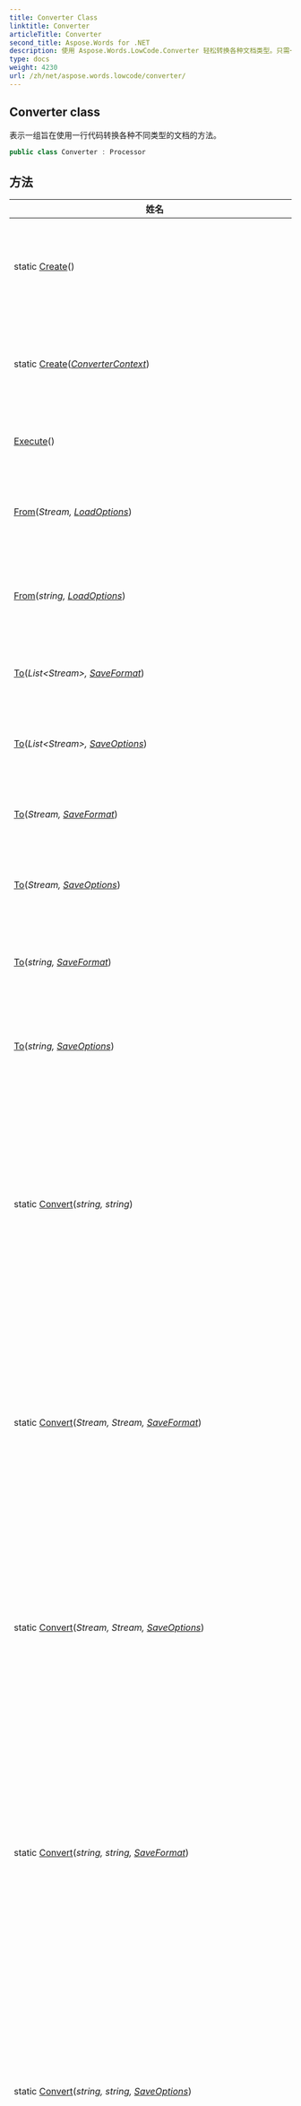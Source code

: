 ```yaml
---
title: Converter Class
linktitle: Converter
articleTitle: Converter
second_title: Aspose.Words for .NET
description: 使用 Aspose.Words.LowCode.Converter 轻松转换各种文档类型。只需一行代码即可实现无缝集成，简化您的工作流程。
type: docs
weight: 4230
url: /zh/net/aspose.words.lowcode/converter/
---
```

## Converter class

表示一组旨在使用一行代码转换各种不同类型的文档的方法。

```csharp
public class Converter : Processor
```

## 方法

| 姓名 | 描述 |
| --- | --- |
| static [Create](../../aspose.words.lowcode/converter/create/#create)() | 创建转换器处理器的新实例。 |
| static [Create](../../aspose.words.lowcode/converter/create/#create_1)(*[ConverterContext](../convertercontext/)*) | 创建转换器处理器的新实例。 |
| [Execute](../../aspose.words.lowcode/processor/execute/)() | 执行处理器操作。 |
| [From](../../aspose.words.lowcode/processor/from/)(*Stream, [LoadOptions](../../aspose.words.loading/loadoptions/)*) | 指定要处理的输入文档。 |
| [From](../../aspose.words.lowcode/processor/from/)(*string, [LoadOptions](../../aspose.words.loading/loadoptions/)*) | 指定要处理的输入文档。 |
| [To](../../aspose.words.lowcode/processor/to/)(*List&lt;Stream&gt;, [SaveFormat](../../aspose.words/saveformat/)*) | 指定输出文档流列表。 |
| [To](../../aspose.words.lowcode/processor/to/)(*List&lt;Stream&gt;, [SaveOptions](../../aspose.words.saving/saveoptions/)*) | 指定输出文档流列表。 |
| [To](../../aspose.words.lowcode/processor/to/)(*Stream, [SaveFormat](../../aspose.words/saveformat/)*) | 指定处理器的输出流。 |
| [To](../../aspose.words.lowcode/processor/to/)(*Stream, [SaveOptions](../../aspose.words.saving/saveoptions/)*) | 指定处理器的输出流。 |
| [To](../../aspose.words.lowcode/processor/to/)(*string, [SaveFormat](../../aspose.words/saveformat/)*) | 指定处理器的输出文件。 |
| [To](../../aspose.words.lowcode/processor/to/)(*string, [SaveOptions](../../aspose.words.saving/saveoptions/)*) | 指定处理器的输出文件。 |
| static [Convert](../../aspose.words.lowcode/converter/convert/#convert_4)(*string, string*) | 使用指定的输入输出文件名及其扩展名将给定的输入文档转换为输出文档。 |
| static [Convert](../../aspose.words.lowcode/converter/convert/#convert_1)(*Stream, Stream, [SaveFormat](../../aspose.words/saveformat/)*) | 使用指定的输入和输出流将给定的输入文档转换为单个输出文档。 |
| static [Convert](../../aspose.words.lowcode/converter/convert/#convert_2)(*Stream, Stream, [SaveOptions](../../aspose.words.saving/saveoptions/)*) | 使用指定的输入和输出流将给定的输入文档转换为单个输出文档。 |
| static [Convert](../../aspose.words.lowcode/converter/convert/#convert_5)(*string, string, [SaveFormat](../../aspose.words/saveformat/)*) | 使用指定的输入输出文件名和最终文档格式将给定的输入文档转换为输出文档。 |
| static [Convert](../../aspose.words.lowcode/converter/convert/#convert_6)(*string, string, [SaveOptions](../../aspose.words.saving/saveoptions/)*) | 使用指定的输入输出文件名和保存选项将给定的输入文档转换为输出文档。 |
| static [Convert](../../aspose.words.lowcode/converter/convert/#convert)(*Stream, [LoadOptions](../../aspose.words.loading/loadoptions/), Stream, [SaveOptions](../../aspose.words.saving/saveoptions/)*) | 使用指定的输入和输出流将给定的输入文档转换为单个输出文档。 |
| static [Convert](../../aspose.words.lowcode/converter/convert/#convert_3)(*string, [LoadOptions](../../aspose.words.loading/loadoptions/), string, [SaveOptions](../../aspose.words.saving/saveoptions/)*) | 使用指定的输入输出文件名及其加载/保存选项将给定的输入文档转换为输出文档。 |
| static [ConvertToImages](../../aspose.words.lowcode/converter/converttoimages/#converttoimages_1)(*[Document](../../aspose.words/document/), [ImageSaveOptions](../../aspose.words.saving/imagesaveoptions/)*) | 使用指定的保存选项将指定文档的页面转换为图像，并返回包含图像的流数组。 |
| static [ConvertToImages](../../aspose.words.lowcode/converter/converttoimages/#converttoimages)(*[Document](../../aspose.words/document/), [SaveFormat](../../aspose.words/saveformat/)*) | 将指定文档的页面转换为指定格式的图像，并返回包含图像的流数组。 |
| static [ConvertToImages](../../aspose.words.lowcode/converter/converttoimages/#converttoimages_4)(*Stream, [ImageSaveOptions](../../aspose.words.saving/imagesaveoptions/)*) | 使用指定的保存选项将指定输入流的页面转换为图像，并返回包含图像的流数组。 |
| static [ConvertToImages](../../aspose.words.lowcode/converter/converttoimages/#converttoimages_3)(*Stream, [SaveFormat](../../aspose.words/saveformat/)*) | 将指定输入流的页面转换为指定格式的图像，并返回包含图像的流数组。 |
| static [ConvertToImages](../../aspose.words.lowcode/converter/converttoimages/#converttoimages_6)(*string, [ImageSaveOptions](../../aspose.words.saving/imagesaveoptions/)*) | 使用指定的保存选项将指定输入文件的页面转换为图像，并返回包含图像的流数组。 |
| static [ConvertToImages](../../aspose.words.lowcode/converter/converttoimages/#converttoimages_5)(*string, [SaveFormat](../../aspose.words/saveformat/)*) | 将指定输入文件的页面转换为指定格式的图像，并返回包含图像的流数组。 |
| static [ConvertToImages](../../aspose.words.lowcode/converter/converttoimages/#converttoimages_2)(*Stream, [LoadOptions](../../aspose.words.loading/loadoptions/), [ImageSaveOptions](../../aspose.words.saving/imagesaveoptions/)*) | 使用提供的加载和保存选项将指定输入流的页面转换为图像，并返回包含图像的流数组。 |

## 评论

指定的输入和输出文件或流以及所需的保存格式 用于将一种格式的给定输入文档转换为另一种指定格式的输出文档 。

转换功能支持超过 35 种不同的文件格式。

这[`ConvertToImages`](./converttoimages/)这组方法旨在将文档转换为图像，其中每页都被转换为单独的图像文件。这些方法还可以将 PDF 文档直接转换为固定页面格式，而无需将其加载到文档模型中，从而提高性能和准确性。

和[`PageSet`](../../aspose.words.saving/imagesaveoptions/pageset/)，您可以指定一组特定的页面转换为图像。

### 也可以看看

* class [Processor](../processor/)
* 命名空间 [Aspose.Words.LowCode](../../aspose.words.lowcode/)
* 部件 [Aspose.Words](../../)
